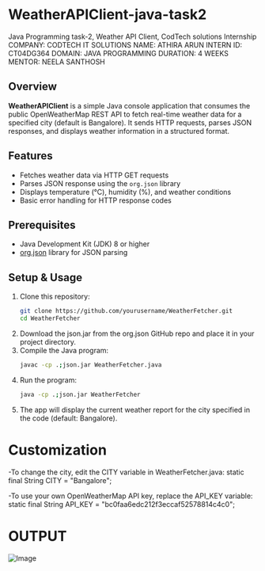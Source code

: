 # WeatherAPIClient-java-task2
Java Programming task-2, Weather API Client, CodTech solutions Internship COMPANY: CODTECH IT SOLUTIONS NAME: ATHIRA ARUN INTERN ID: CT04DG364 DOMAIN: JAVA PROGRAMMING DURATION: 4 WEEKS MENTOR: NEELA SANTHOSH

## Overview
**WeatherAPIClient** is a simple Java console application that consumes the public OpenWeatherMap REST API to fetch real-time weather data for a specified city (default is Bangalore). It sends HTTP requests, parses JSON responses, and displays weather information in a structured format.

## Features
- Fetches weather data via HTTP GET requests
- Parses JSON response using the `org.json` library
- Displays temperature (°C), humidity (%), and weather conditions
- Basic error handling for HTTP response codes

## Prerequisites
- Java Development Kit (JDK) 8 or higher
- [org.json](https://github.com/stleary/JSON-java) library for JSON parsing

## Setup & Usage

1. Clone this repository:
   ```bash
   git clone https://github.com/yourusername/WeatherFetcher.git
   cd WeatherFetcher
2. Download the json.jar from the org.json GitHub repo and place it in your project directory.
3. Compile the Java program:
   ```bash
   javac -cp .;json.jar WeatherFetcher.java
4. Run the program:
   ```bash
   java -cp .;json.jar WeatherFetcher
5. The app will display the current weather report for the city specified in the code (default: Bangalore).
# Customization
-To change the city, edit the CITY variable in WeatherFetcher.java:
static final String CITY = "Bangalore";

-To use your own OpenWeatherMap API key, replace the API_KEY variable:
static final String API_KEY = "bc0faa6edc212f3eccaf52578814c4c0";

# OUTPUT 
![Image](https://github.com/user-attachments/assets/a8f07c3c-88ec-441e-8fde-957707fcc199)
